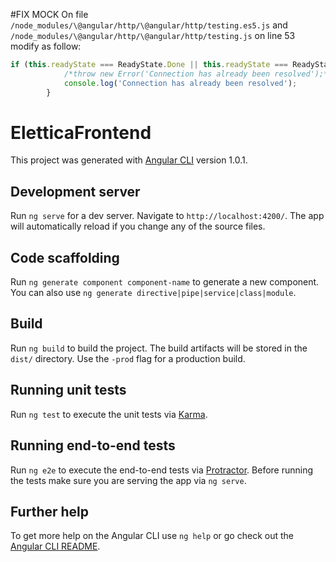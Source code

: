 #FIX MOCK
On file `/node_modules/\@angular/http/\@angular/http/testing.es5.js` and
`/node_modules/\@angular/http/\@angular/http/testing.js` on line 53 modify as follow:

```javascript
if (this.readyState === ReadyState.Done || this.readyState === ReadyState.Cancelled) {
            /*throw new Error('Connection has already been resolved');*/
            console.log('Connection has already been resolved');
        }
```


# EletticaFrontend

This project was generated with [Angular CLI](https://github.com/angular/angular-cli) version 1.0.1.

## Development server

Run `ng serve` for a dev server. Navigate to `http://localhost:4200/`. The app will automatically reload if you change any of the source files.

## Code scaffolding

Run `ng generate component component-name` to generate a new component. You can also use `ng generate directive|pipe|service|class|module`.

## Build

Run `ng build` to build the project. The build artifacts will be stored in the `dist/` directory. Use the `-prod` flag for a production build.

## Running unit tests

Run `ng test` to execute the unit tests via [Karma](https://karma-runner.github.io).

## Running end-to-end tests

Run `ng e2e` to execute the end-to-end tests via [Protractor](http://www.protractortest.org/).
Before running the tests make sure you are serving the app via `ng serve`.

## Further help

To get more help on the Angular CLI use `ng help` or go check out the [Angular CLI README](https://github.com/angular/angular-cli/blob/master/README.md).
